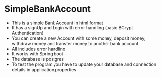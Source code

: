 # SimpleBankAccount

- This is a simple Bank Account in html format
- It has a signUp and Login with error handling (basic BCrypt Authentication)
- You can create a new Account with some money, deposit money, withdraw money and transfer money to another bank account
- All includes error handling
- It works with Spring boot
- The database is postgres
- To test the program you have to update your database and connection details in application.properties
